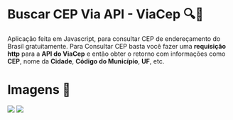# Buscar CEP Via API - ViaCep  🔍📌

Aplicação feita em Javascript, para consultar CEP de endereçamento do Brasil gratuitamente. Para Consultar CEP basta você fazer uma **requisição http** para a **API do ViaCep** e então obter o retorno com informações como **CEP**, nome da **Cidade**, **Código do Município**, **UF**, etc.

# Imagens 📸
<img src="https://i.ibb.co/gg7NRLr/imagem-2022-01-30-121945.png">

<img src="https://i.ibb.co/dgC61wY/imagem-2022-01-30-122033.png">
